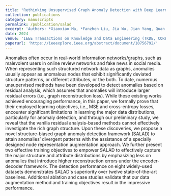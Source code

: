 ```yaml
---
title: "Rethinking Unsupervised Graph Anomaly Detection with Deep Learning: Residuals and Objectives"
collection: publications
category: manuscripts
permalink: /publication/salad
excerpt: 'Authors: *Xiaoxiao Ma, *Fanzhen Liu, Jia Wu, Jian Yang, Quan Z. Sheng'
date: 2024
venue: 'IEEE Transactions on Knowledge and Data Engineering (TKDE, CORE ranked A*, CCF A)'
paperurl: 'https://ieeexplore.ieee.org/abstract/document/10756792/'
---
```

Anomalies often occur in real-world information networks/graphs, such as malevolent users in online review networks and fake news in social media. When representing such structured network data as graphs, anomalies usually appear as anomalous nodes that exhibit significantly deviated structure patterns, or different attributes, or the both. To date, numerous unsupervised methods have been developed to detect anomalies based on residual analysis, which assumes that anomalies will introduce larger residual errors (i.e., graph reconstruction loss). While these existing works achieved encouraging performance, in this paper, we formally prove that their employed learning objectives, i.e., MSE and cross-entropy losses, encounter significant limitations in learning the major data distributions, particularly for anomaly detection, and through our preliminary study, we reveal that the vanilla residual analysis-based methods cannot effectively investigate the rich graph structure. Upon these discoveries, we propose a novel structure-biased graph anomaly detection framework (SALAD) to attain anomalies’ divergent patterns with the assistance of a specially designed node representation augmentation approach. We further present two effective training objectives to empower SALAD to effectively capture the major structure and attribute distributions by emphasizing less on anomalies that introduce higher reconstruction errors under the encoder-decoder framework. The detection performance on eight widely-used datasets demonstrates SALAD's superiority over twelve state-of-the-art baselines. Additional ablation and case studies validate that our data augmentation method and training objectives result in the impressive performance.
